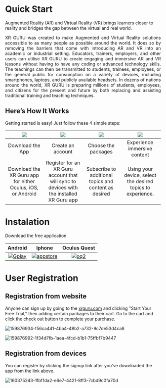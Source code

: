 # Quick Start
Augmented Reality (AR) and Virtual Reality (VR) brings learners closer to reality and bridges the gap between the virtual and real world. 




<p align="justify">
XR GURU was created to make Augmented and Virtual Reality solutions accessible to as many people as possible around the world. It does so by removing the barriers that come with introducing AR and VR into an academic or industrial setting. Educators, trainers, employers, and other users can utilise XR GURU to create engaging and immersive AR and VR lessons without having to have any coding or advanced technology skills. The teachings can then be transmitted to students, trainees, employees, or the general public for consumption on a variety of devices, including smartphones, laptops, and publicly available headsets. In dozens of nations around the world, XR GURU is preparing millions of students, employees, and citizens for the present and future by both replacing and assisting traditional training and teaching techniques.
</p>


## Here’s How It Works
Getting started is easy! Just follow these 4 simple steps:









 
| <img src="https://user-images.githubusercontent.com/105265661/167777319-b4bd1912-2aea-4543-ae6b-13a45e515d4a.png" >|<img src="https://user-images.githubusercontent.com/105265661/167778438-90d3f88c-05e0-478e-b44c-934ef7e86cbc.png" > |  <img src="https://user-images.githubusercontent.com/105265661/167777326-f94b1569-50c0-4706-a6b0-064e2bef209b.png" > |  <img src="https://user-images.githubusercontent.com/105265661/167777328-ed15275c-3765-460f-b6ac-4bf28485c0c9.png" > |
| :---: | :---: | :---: | :---: |
| Download the App | Create an account | Choose the packages| Experience immersive content|
| Download the XR Guru app for either Oculus, iOS, or Android | Register for an XR Guru account that will sync to devices with the installed XR Guru app | Subscribe to additional topics and content as desired | Using your device, select the desired topics to experience.|


# Instalation

Download the free application


| Android | Iphone | Oculus Quest |
| :---: | :---: | :---: |
| [![Gplay](https://user-images.githubusercontent.com/105265661/167627926-737b980d-b347-45c9-b74d-85a5b714ea07.png)](https://play.google.com/store/apps/details?id=com.holopundits.xrguru) | [![appstore](https://user-images.githubusercontent.com/105265661/167628013-67efa24b-a995-4c0f-aa10-0a91517aa6a7.png)](https://apps.apple.com/us/app/xr-guru/id1455596517) | [![oq2](https://user-images.githubusercontent.com/105265661/167634065-035117d1-04c8-4551-b376-4fa677712710.png)]( https://www.oculus.com/experiences/quest/3694537353974790) |








 

# User Registration

## Registration from website
Anyone can sign up by going to the [xrguru.com](https://xrguru.com) and clicking "Start Your Free Trial," then adding certain packages to their cart. Go to the cart and click the check out button to complete your purchase.

![159876934-f56ca441-4ba4-48b2-a732-9c7de53d4ca8](https://user-images.githubusercontent.com/105265661/167784454-22d78daf-fcf0-494e-a814-591e1fd5c6e4.png)


![159876992-1f34d7fb-1aea-4fcd-b1b1-75ffbf7b9447](https://user-images.githubusercontent.com/105265661/167784472-cf05bb7c-3c3a-46a5-a907-36dcc075d0f3.png)


## Registration from devices

You can register by clicking the signup link after you've downloaded the app from the link above.

![160375243-1fbf1da2-e6e7-4421-8ff3-7cbd9c0fa70d](https://user-images.githubusercontent.com/105265661/167784679-3a2447d5-aebf-478b-a48e-f59c51f96303.jpg)


